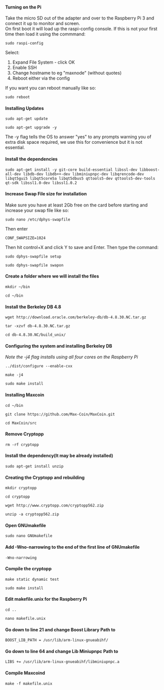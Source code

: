 #### Turning on the Pi
Take the micro SD out of the adapter and over to the Raspberry Pi 3 and connect it up to monitor and screen.  
On first boot it will load up the raspi-config console. If this is not your first time then load it using the commmand:
```
sudo raspi-config
```
Select:  
1. Expand File System - click OK
2. Enable SSH
3. Change hostname to eg "maxnode" (without quotes)  
4. Reboot either via the config 

If you want you can reboot manually like so:
```
sudo reboot
```

#### Installing Updates

```
sudo apt-get update
```  
```
sudo apt-get upgrade -y
```  
The -y flag tells the OS to answer "yes" to any prompts warning you of extra disk space required, we use this for convenience but it is not essential.  

#### Install the dependencies
```
sudo apt-get install -y git-core build-essential libssl-dev libboost-all-dev libdb-dev libdb++-dev libminiupnpc-dev libqrencode-dev libqt5gui5 libqt5core5a libqt5dbus5 qttools5-dev qttools5-dev-tools qt-sdk libssl1.0-dev libssl1.0.2
```

#### Increase Swap File size for installation
Make sure you have at least 2Gb free on the card before starting and increase your swap file like so:
```
sudo nano /etc/dphys-swapfile
```  
Then enter  
```
CONF_SWAPSIZE=1024
```  
Then hit control+X and click Y to save and Enter. Then type the command:  
```
sudo dphys-swapfile setup
```  
```
sudo dphys-swapfile swapon
``` 

#### Create a folder where we will install the files
```
mkdir ~/bin
```  
```
cd ~/bin
```

#### Install the Berkeley DB 4.8
```
wget http://download.oracle.com/berkeley-db/db-4.8.30.NC.tar.gz
```  
```
tar -xzvf db-4.8.30.NC.tar.gz
```  
```
cd db-4.8.30.NC/build_unix/
```  

#### Configuring the system and installing Berkeley DB  
*Note the -j4 flag installs using all four cores on the Raspberry Pi*  
```
../dist/configure --enable-cxx
```  
```
make -j4
```  
```
sudo make install
```  

#### Installing Maxcoin

```
cd ~/bin
```   
```
git clone https://github.com/Max-Coin/MaxCoin.git
```  
```
cd MaxCoin/src
```  

#### Remove Cryptopp 
```
rm -rf cryptopp
```

#### Install the dependency(It may be already installed)
```
sudo apt-get install unzip
```

#### Creating the Cryptopp and rebuilding
```
mkdir cryptopp
```
```
cd cryptopp
```
```
wget http://www.cryptopp.com/cryptopp562.zip
```
```
unzip -a cryptopp562.zip
```
#### Open GNUmakefile 

```
sudo nano GNUmakefile
```
#### Add -Wno-narrowing to the end of the first line of GNUmakefile 

```
-Wno-narrowing
```

#### Compile the cryptopp 
```
make static dynamic test
```
```
sudo make install
```

#### Edit makefile.unix for the Raspberry Pi

```
cd ..
```
```
nano makefile.unix
```

#### Go down to line 21 and change Boost Library Path to 
```
BOOST_LIB_PATH = /usr/lib/arm-linux-gnueabihf/
```

#### Go down to line 64 and change Lib Miniupnpc Path to 
```
LIBS += /usr/lib/arm-linux-gnueabihf/libminiupnpc.a
```

#### Compile Maxcoind 
```
make -f makefile.unix
```








